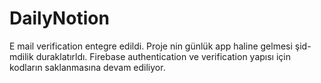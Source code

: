 # DailyNotion
E mail verification entegre edildi. Proje nin günlük app haline gelmesi şid-mdilik duraklatırldı. Firebase authentication ve verification yapısı için kodların saklanmasına devam ediliyor.
